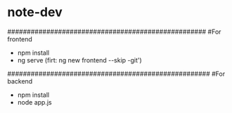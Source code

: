 # note-dev

###################################################
#For frontend
+ npm install
+ ng serve
(firt: ng new frontend --skip -git')



####################################################
#For backend
+ npm install 
+ node app.js

